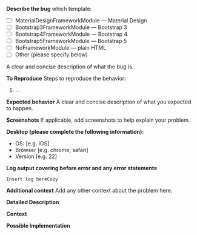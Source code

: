 **Describe the bug**
which template:

- [ ] MaterialDesignFrameworkModule — Material Design
- [ ] Bootstrap3FrameworkModule — Bootstrap 3
- [ ] Bootstrap4FrameworkModule — Bootstrap 4
- [ ] Bootstrap5FrameworkModule — Bootstrap 5
- [ ] NoFrameworkModule — plain HTML
- [ ] Other (please specify below)

A clear and concise description of what the bug is.

**To Reproduce**
Steps to reproduce the behavior:

1. ...

**Expected behavior**
A clear and concise description of what you expected to happen.

**Screenshots**
If applicable, add screenshots to help explain your problem.

**Desktop (please complete the following information):**

- OS: [e.g. iOS]
- Browser [e.g. chrome, safari]
- Version [e.g. 22]

**Log output covering before error and any error statements**

```logs
Insert log hereCopy
```

**Additional context**
Add any other context about the problem here.

<!--- For feature requests -->

**Detailed Description**

<!--- Provide a detailed description of the change or addition you are proposing -->

**Context**

<!--- Why is this change important to you? How would you use it? -->
<!--- How can it benefit other users? -->

**Possible Implementation**

<!--- Not obligatory, but suggest an idea for implementing addition or change -->
